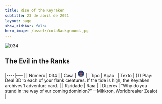 ```yaml
---
title: Rise of the Keyraken
subtitle: 23 de abril de 2021
layout: page
show_sidebar: false
hero_image: /assets/cotaBackground.jpg
---
```


![034](https://cards-keyforge.s3.eu-north-1.amazonaws.com/media/en/rotk/034.png)

## The Evil in the Ranks

|----|----|
| Número | 034 |
| Casa | ![Keyraken](https://raw.githubusercontent.com/cardsofkeyforge/cardsofkeyforge.github.io/master/rotk/keyraken.png "Keyraken") |
| Tipo | Ação |
| Texto | (T) Play: Deal 3D to each of your flank  creatures. If the tide is high, the Keyraken  archives 1 adventure card. |
| Raridade | Rara |
| Dizeres | “Why do you stand in the way of  our coming dominion?” —Mikkron, Worldbreaker Zealot |

